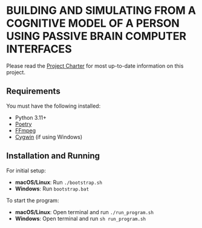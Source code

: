 # BUILDING AND SIMULATING FROM A COGNITIVE MODEL OF A PERSON USING PASSIVE BRAIN COMPUTER INTERFACES

Please read the [Project Charter](Docs/Project_Charter.md) for most up-to-date information on this project.

## Requirements

You must have the following installed:
- Python 3.11+
- [Poetry](https://python-poetry.org/)
- [FFmpeg](https://ffmpeg.org/download.html)
- [Cygwin](https://www.cygwin.com/) (if using Windows)

## Installation and Running

For initial setup:
- **macOS/Linux**: Run `./bootstrap.sh`
- **Windows**: Run `bootstrap.bat`

To start the program:
- **macOS/Linux**: Open terminal and run `./run_program.sh`
- **Windows**: Open terminal and run `sh run_program.sh`
